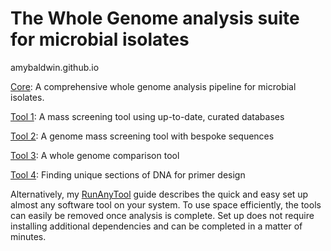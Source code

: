 # The Whole Genome analysis suite for microbial isolates


amybaldwin.github.io

[Core](https://amybaldwin.github.io/Core/): A comprehensive whole genome analysis pipeline for microbial isolates. 

[Tool 1](https://amybaldwin.github.io/Tool_1/): A mass screening tool using up-to-date, curated databases 

[Tool 2](https://amybaldwin.github.io/Tool_2/): A genome mass screening tool with bespoke sequences 

[Tool 3](https://amybaldwin.github.io/Tool_3/): A whole genome comparison tool 

[Tool 4](https://amybaldwin.github.io/Tool_4/): Finding unique sections of DNA for primer design


Alternatively, my [RunAnyTool](https://amybaldwin.github.io/RunAnyTool/) guide describes the quick and easy set up almost any software tool on your system. To use space efficiently, the tools can easily be removed once analysis is complete. Set up does not require installing additional dependencies and can be completed in a matter of minutes. 
